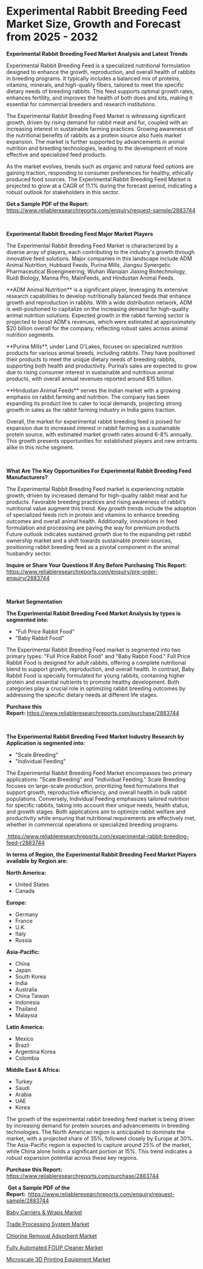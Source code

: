 <p><h1>Experimental Rabbit Breeding Feed Market Size, Growth and Forecast from 2025 - 2032</h1></p><p><strong>Experimental Rabbit Breeding Feed Market Analysis and Latest Trends</strong></p>
<p><p>Experimental Rabbit Breeding Feed is a specialized nutritional formulation designed to enhance the growth, reproduction, and overall health of rabbits in breeding programs. It typically includes a balanced mix of proteins, vitamins, minerals, and high-quality fibers, tailored to meet the specific dietary needs of breeding rabbits. This feed supports optimal growth rates, enhances fertility, and improves the health of both does and kits, making it essential for commercial breeders and research institutions.</p><p>The Experimental Rabbit Breeding Feed Market is witnessing significant growth, driven by rising demand for rabbit meat and fur, coupled with an increasing interest in sustainable farming practices. Growing awareness of the nutritional benefits of rabbits as a protein source also fuels market expansion. The market is further supported by advancements in animal nutrition and breeding technologies, leading to the development of more effective and specialized feed products.</p><p>As the market evolves, trends such as organic and natural feed options are gaining traction, responding to consumer preferences for healthy, ethically produced food sources. The Experimental Rabbit Breeding Feed Market is projected to grow at a CAGR of 11.1% during the forecast period, indicating a robust outlook for stakeholders in this sector.</p></p>
<p><strong>Get a Sample PDF of the Report:&nbsp;</strong> <a href="https://www.reliableresearchreports.com/enquiry/request-sample/2883744?utm_campaign=7&utm_medium=2&utm_source=Github&utm_content=ia&utm_term=13032025&utm_id=experimental-rabbit-breeding-feed">https://www.reliableresearchreports.com/enquiry/request-sample/2883744</a></p>
<p>&nbsp;</p>
<p><strong>Experimental Rabbit Breeding Feed Major Market Players</strong></p>
<p><p>The Experimental Rabbit Breeding Feed Market is characterized by a diverse array of players, each contributing to the industry's growth through innovative feed solutions. Major companies in this landscape include ADM Animal Nutrition, Hubbard Feeds, Purina Mills, Jiangsu Synergetic Pharmaceutical Bioengineering, Wuhan Wanqian Jiaxing Biotechnology, Ruidi Biology, Manna Pro, MainFeeds, and Hindustan Animal Feeds.</p><p>**ADM Animal Nutrition** is a significant player, leveraging its extensive research capabilities to develop nutritionally balanced feeds that enhance growth and reproduction in rabbits. With a wide distribution network, ADM is well-positioned to capitalize on the increasing demand for high-quality animal nutrition solutions. Expected growth in the rabbit farming sector is projected to boost ADM's revenues, which were estimated at approximately $20 billion overall for the company, reflecting robust sales across animal nutrition segments.</p><p>**Purina Mills**, under Land O'Lakes, focuses on specialized nutrition products for various animal breeds, including rabbits. They have positioned their products to meet the unique dietary needs of breeding rabbits, supporting both health and productivity. Purina’s sales are expected to grow due to rising consumer interest in sustainable and nutritious animal products, with overall annual revenues reported around $15 billion.</p><p>**Hindustan Animal Feeds** serves the Indian market with a growing emphasis on rabbit farming and nutrition. The company has been expanding its product line to cater to local demands, projecting strong growth in sales as the rabbit farming industry in India gains traction. </p><p>Overall, the market for experimental rabbit breeding feed is poised for expansion due to increased interest in rabbit farming as a sustainable protein source, with estimated market growth rates around 6-8% annually. This growth presents opportunities for established players and new entrants alike in this niche segment.</p></p>
<p>&nbsp;</p>
<p><strong>What Are The Key Opportunities For Experimental Rabbit Breeding Feed Manufacturers?</strong></p>
<p><p>The Experimental Rabbit Breeding Feed market is experiencing notable growth, driven by increased demand for high-quality rabbit meat and fur products. Favorable breeding practices and rising awareness of rabbit’s nutritional value augment this trend. Key growth trends include the adoption of specialized feeds rich in protein and vitamins to enhance breeding outcomes and overall animal health. Additionally, innovations in feed formulation and processing are paving the way for premium products. Future outlook indicates sustained growth due to the expanding pet rabbit ownership market and a shift towards sustainable protein sources, positioning rabbit breeding feed as a pivotal component in the animal husbandry sector.</p></p>
<p><strong>Inquire or Share Your Questions If Any Before Purchasing This Report:</strong> <a href="https://www.reliableresearchreports.com/enquiry/pre-order-enquiry/2883744?utm_campaign=7&utm_medium=2&utm_source=Github&utm_content=ia&utm_term=13032025&utm_id=experimental-rabbit-breeding-feed">https://www.reliableresearchreports.com/enquiry/pre-order-enquiry/2883744</a></p>
<p>&nbsp;</p>
<p><strong>Market Segmentation</strong></p>
<p><strong>The Experimental Rabbit Breeding Feed Market Analysis by types is segmented into:</strong></p>
<p><ul><li>"Full Price Rabbit Food"</li><li>"Baby Rabbit Food"</li></ul></p>
<p><p>The Experimental Rabbit Breeding Feed market is segmented into two primary types: "Full Price Rabbit Food" and "Baby Rabbit Food." Full Price Rabbit Food is designed for adult rabbits, offering a complete nutritional blend to support growth, reproduction, and overall health. In contrast, Baby Rabbit Food is specially formulated for young rabbits, containing higher protein and essential nutrients to promote healthy development. Both categories play a crucial role in optimizing rabbit breeding outcomes by addressing the specific dietary needs at different life stages.</p></p>
<p><strong>Purchase this Report:&nbsp;</strong><a href="https://www.reliableresearchreports.com/purchase/2883744?utm_campaign=7&utm_medium=2&utm_source=Github&utm_content=ia&utm_term=13032025&utm_id=experimental-rabbit-breeding-feed">https://www.reliableresearchreports.com/purchase/2883744</a></p>
<p>&nbsp;</p>
<p><strong>The Experimental Rabbit Breeding Feed Market Industry Research by Application is segmented into:</strong></p>
<p><ul><li>"Scale Breeding"</li><li>"Individual Feeding"</li></ul></p>
<p><p>The Experimental Rabbit Breeding Feed Market encompasses two primary applications: "Scale Breeding" and "Individual Feeding." Scale Breeding focuses on large-scale production, prioritizing feed formulations that support growth, reproductive efficiency, and overall health in bulk rabbit populations. Conversely, Individual Feeding emphasizes tailored nutrition for specific rabbits, taking into account their unique needs, health status, and growth stages. Both applications aim to optimize rabbit welfare and productivity while ensuring that nutritional requirements are effectively met, whether in commercial operations or specialized breeding programs.</p></p>
<p><a href="https://www.reliableresearchreports.com/experimental-rabbit-breeding-feed-r2883744?utm_campaign=7&utm_medium=2&utm_source=Github&utm_content=ia&utm_term=13032025&utm_id=experimental-rabbit-breeding-feed">&nbsp;https://www.reliableresearchreports.com/experimental-rabbit-breeding-feed-r2883744</a></p>
<p><strong>In terms of Region, the Experimental Rabbit Breeding Feed Market Players available by Region are:</strong></p>
<p>
    <p> <strong> North America: </strong>
        <ul>
            <li>United States</li>
            <li>Canada</li>
        </ul>
        </p> 
    <p> <strong> Europe: </strong>
        <ul>
            <li>Germany</li>
            <li>France</li>
            <li>U.K.</li>
            <li>Italy</li>
            <li>Russia</li>
        </ul>
        </p> 
    <p> <strong> Asia-Pacific: </strong>
        <ul>
            <li>China</li>
            <li>Japan</li>
            <li>South Korea</li>
            <li>India</li>
            <li>Australia</li>
            <li>China Taiwan</li>
            <li>Indonesia</li>
            <li>Thailand</li>
            <li>Malaysia</li>
        </ul>
        </p> 
    <p> <strong> Latin America: </strong>
        <ul>
            <li>Mexico</li>
            <li>Brazil</li>
            <li>Argentina Korea</li>
            <li>Colombia</li>
        </ul>
        </p> 
    <p> <strong> Middle East & Africa: </strong>
        <ul>
            <li>Turkey</li>
            <li>Saudi</li>
            <li>Arabia</li>
            <li>UAE</li>
            <li>Korea</li>
        </ul>
    </p>
    </p>
<p><p>The growth of the experimental rabbit breeding feed market is being driven by increasing demand for protein sources and advancements in breeding technologies. The North American region is anticipated to dominate the market, with a projected share of 35%, followed closely by Europe at 30%. The Asia-Pacific region is expected to capture around 25% of the market, while China alone holds a significant portion at 15%. This trend indicates a robust expansion potential across these key regions.</p></p>
<p><strong>Purchase this Report: </strong><a href="https://www.reliableresearchreports.com/purchase/2883744?utm_campaign=7&utm_medium=2&utm_source=Github&utm_content=ia&utm_term=13032025&utm_id=experimental-rabbit-breeding-feed">https://www.reliableresearchreports.com/purchase/2883744</a></p>
<p>&nbsp;<strong>Get a Sample PDF of the Report:&nbsp;&nbsp;</strong><a href="https://www.reliableresearchreports.com/enquiry/request-sample/2883744?utm_campaign=7&utm_medium=2&utm_source=Github&utm_content=ia&utm_term=13032025&utm_id=experimental-rabbit-breeding-feed">https://www.reliableresearchreports.com/enquiry/request-sample/2883744</a></p>
<p><strong></strong></p>
<p><p><a href="https://github.com/alejnaouare/Market-Research-Report-List-1/blob/main/baby-carriers-wraps-market.md?utm_campaign=7&utm_medium=2&utm_source=Github&utm_content=ia&utm_term=13032025&utm_id=experimental-rabbit-breeding-feed">Baby Carriers & Wraps Market</a></p><p><a href="https://github.com/wyettillesr4/Market-Research-Report-List-1/blob/main/trade-processing-system-market.md?utm_campaign=7&utm_medium=2&utm_source=Github&utm_content=ia&utm_term=13032025&utm_id=experimental-rabbit-breeding-feed">Trade Processing System Market</a></p><p><a href="https://github.com/fraryatena85/Market-Research-Report-List-1/blob/main/chlorine-removal-adsorbent-market.md?utm_campaign=7&utm_medium=2&utm_source=Github&utm_content=ia&utm_term=13032025&utm_id=experimental-rabbit-breeding-feed">Chlorine Removal Adsorbent Market</a></p><p><a href="https://github.com/vigatoimrene04/Market-Research-Report-List-1/blob/main/fully-automated-foup-cleaner-market.md?utm_campaign=7&utm_medium=2&utm_source=Github&utm_content=ia&utm_term=13032025&utm_id=experimental-rabbit-breeding-feed">Fully Automated FOUP Cleaner Market</a></p><p><a href="https://github.com/bufkamaiahi7/Market-Research-Report-List-1/blob/main/microscale-3d-printing-equipment-market.md?utm_campaign=7&utm_medium=2&utm_source=Github&utm_content=ia&utm_term=13032025&utm_id=experimental-rabbit-breeding-feed">Microscale 3D Printing Equipment Market</a></p></p>